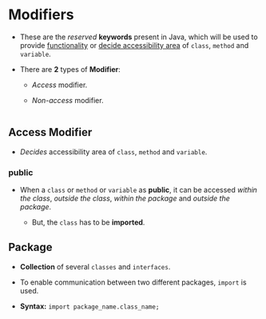 # Modifiers

- These are the *reserved* **keywords** present in Java, which will be used to provide <u>functionality</u> or <u>decide accessibility area</u> of `class`, `method` and `variable`.

- There are **2** types of **Modifier**:
  
  - *Access* modifier.
  
  - *Non-access* modifier.
  
  ![]()

## Access Modifier

- *Decides* accessibility area of `class`, `method` and `variable`.

### public

- When a `class` or `method` or `variable` as **public**, it can be accessed *within the class*, *outside the class*, *within the package* and *outside the package*.
  
  - But, the `class` has to be **imported**. 

## Package

- **Collection** of several `classes` and `interfaces`.

- To enable communication between two different packages, `import` is used.

- **Syntax:** `import package_name.class_name;`


